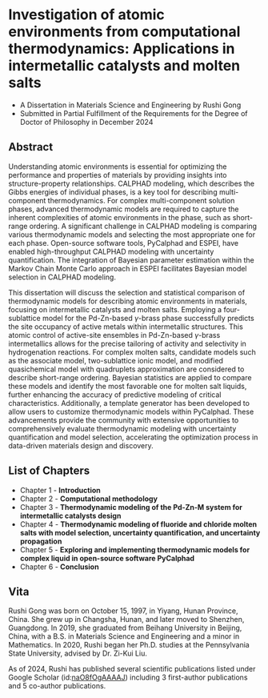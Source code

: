 # Investigation of atomic environments from computational thermodynamics: Applications in intermetallic catalysts and molten salts

- A Dissertation in Materials Science and Engineering by Rushi Gong
- Submitted in Partial Fulfillment of the Requirements for the Degree of Doctor of Philosophy in December 2024

## Abstract

Understanding atomic environments is essential for optimizing the performance and properties of materials by providing insights into structure-property relationships. CALPHAD modeling, which describes the Gibbs energies of individual phases, is a key tool for describing multi-component thermodynamics. For complex multi-component solution phases, advanced thermodynamic models are required to capture the inherent complexities of atomic environments in the phase, such as short-range ordering. A significant challenge in CALPHAD modeling is comparing various thermodynamic models and selecting the most appropriate one for each phase. Open-source software tools, PyCalphad and ESPEI, have enabled high-throughput CALPHAD modeling with uncertainty quantification. The integration of Bayesian parameter estimation within the Markov Chain Monte Carlo approach in ESPEI facilitates Bayesian model selection in CALPHAD modeling. 

This dissertation will discuss the selection and statistical comparison of thermodynamic models for describing atomic environments in materials, focusing on intermetallic catalysts and molten salts. Employing a four-sublattice model for the Pd-Zn-based $\gamma$-brass phase successfully predicts the site occupancy of active metals within intermetallic structures. This atomic control of active-site ensembles in Pd-Zn-based $\gamma$-brass intermetallics allows for the precise tailoring of activity and selectivity in hydrogenation reactions. For complex molten salts, candidate models such as the associate model, two-sublattice ionic model, and modified quasichemical model with quadruplets approximation are considered to describe short-range ordering. Bayesian statistics are applied to compare these models and identify the most favorable one for molten salt liquids, further enhancing the accuracy of predictive modeling of critical characteristics. Additionally, a template generator has been developed to allow users to customize thermodynamic models within PyCalphad. These advancements provide the community with extensive opportunities to comprehensively evaluate thermodynamic modeling with uncertainty quantification and model selection, accelerating the optimization process in data-driven materials design and discovery.

## List of Chapters

- Chapter 1 - **Introduction**
- Chapter 2 - **Computational methodology**
- Chapter 3 - **Thermodynamic modeling of the Pd-Zn-M system for intermetallic catalysts design**
- Chapter 4 - **Thermodynamic modeling of fluoride and chloride molten salts with model selection, uncertainty quantification, and uncertainty propagation**
- Chapter 5 - **Exploring and implementing thermodynamic models for complex liquid in open-source software PyCalphad**
- Chapter 6 - **Conclusion**

## Vita 

Rushi Gong was born on October 15, 1997, in Yiyang, Hunan Province, China. She grew up in Changsha, Hunan, and later moved to Shenzhen, Guangdong. In 2019, she graduated from Beihang University in Beijing, China, with a B.S. in Materials Science and Engineering and a minor in Mathematics. In 2020, Rushi began her Ph.D. studies at the Pennsylvania State University, advised by Dr. Zi-Kui Liu.

As of 2024, Rushi has published several scientific publications listed under Google Scholar (id:[naO8fOgAAAAJ](https://scholar.google.com/citations?user=naO8fOgAAAAJ)) including 3 first-author publications and 5 co-author publications.

